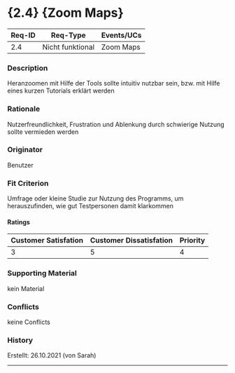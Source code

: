 # {2.4} {Zoom Maps}

| Req-ID | Req-Type | Events/UCs |
|--------|----------|------------|
| 2.4    |Nicht funktional          |Zoom Maps            |

### Description
Heranzoomen mit Hilfe der Tools sollte intuitiv nutzbar sein, bzw. mit Hilfe eines kurzen Tutorials erklärt werden

### Rationale
Nutzerfreundlichkeit, Frustration und Ablenkung durch schwierige Nutzung sollte vermieden werden

### Originator
Benutzer

### Fit Criterion
Umfrage oder kleine Studie zur Nutzung des Programms, um herauszufinden, wie gut Testpersonen damit klarkommen

#### Ratings
| Customer Satisfation | Customer Dissatisfation | Priority |
|----------------------|-------------------------|----------|
| 3                  | 5                     | 4      |

### Supporting Material
kein Material

### Conflicts
keine Conflicts

### History
Erstellt: 26.10.2021 (von Sarah)

---
